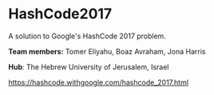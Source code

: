 # HashCode2017

A solution to Google's HashCode 2017 problem.

**Team members:** Tomer Eliyahu, Boaz Avraham, Jona Harris

**Hub**: The Hebrew University of Jerusalem, Israel

https://hashcode.withgoogle.com/hashcode_2017.html
